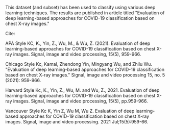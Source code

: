 This dataset (and subset) has been used to classify using various deep learning techniques. The results are published in article titled 
"Evaluation of deep learning-based approaches for COVID-19 classification based on chest X-ray images."


Cite:

APA Style
KC, K., Yin, Z., Wu, M., & Wu, Z. (2021). Evaluation of deep learning-based approaches for COVID-19 classification based on chest X-ray images. Signal, image and video processing, 15(5), 959-966.

Chicago Style
Kc, Kamal, Zhendong Yin, Mingyang Wu, and Zhilu Wu. "Evaluation of deep learning-based approaches for COVID-19 classification based on chest X-ray images." Signal, image and video processing 15, no. 5 (2021): 959-966.

Harvard Style
Kc, K., Yin, Z., Wu, M. and Wu, Z., 2021. Evaluation of deep learning-based approaches for COVID-19 classification based on chest X-ray images. Signal, image and video processing, 15(5), pp.959-966.

Vancouver Style
Kc K, Yin Z, Wu M, Wu Z. Evaluation of deep learning-based approaches for COVID-19 classification based on chest X-ray images. Signal, image and video processing. 2021 Jul;15(5):959-66.
